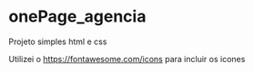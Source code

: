 # onePage_agencia
Projeto simples html e css

Utilizei o https://fontawesome.com/icons para incluir os icones

